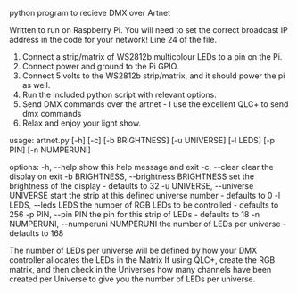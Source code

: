 python program to recieve DMX over Artnet

Written to run on Raspberry Pi.
You will need to set the correct broadcast IP address in the code for your network! Line 24 of the file.

1. Connect a strip/matrix of WS2812b multicolour LEDs to a pin on the Pi.
2. Connect power and ground to the Pi GPIO.
3. Connect 5 volts to the WS2812b strip/matrix, and it should power the pi as well.
4. Run the included python script with relevant options.
5. Send DMX commands over the artnet - I use the excellent QLC+ to send dmx commands
6. Relax and enjoy your light show.


usage: artnet.py [-h] [-c] [-b BRIGHTNESS] [-u UNIVERSE] [-l LEDS] [-p PIN] [-n NUMPERUNI]

options:
  -h, --help            show this help message and exit
  -c, --clear           clear the display on exit
  -b BRIGHTNESS, --brightness BRIGHTNESS
                        set the brightness of the display - defaults to 32
  -u UNIVERSE, --universe UNIVERSE
                        start the strip at this defined universe number - defaults to 0
  -l LEDS, --leds LEDS  the number of RGB LEDs to be controlled - defaults to 256
  -p PIN, --pin PIN     the pin for this strip of LEDs - defaults to 18
  -n NUMPERUNI, --numperuni NUMPERUNI
                        the number of LEDs per universe - defaults to 168

The number of LEDs per universe will be defined by how your DMX controller allocates the LEDs in the Matrix
If using QLC+, create the RGB matrix, and then check in the Universes how many channels have been created per
Universe to give you the number of LEDs per universe.
                        
